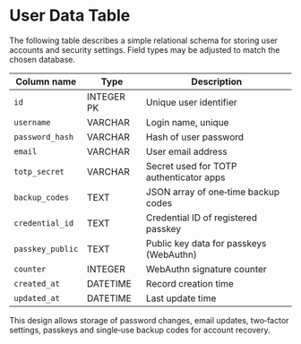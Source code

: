 # User Data Table

The following table describes a simple relational schema for storing user accounts and security settings. Field types may be adjusted to match the chosen database.

| Column name         | Type          | Description                                      |
|---------------------|---------------|--------------------------------------------------|
| `id`                | INTEGER PK    | Unique user identifier                           |
| `username`          | VARCHAR       | Login name, unique                               |
| `password_hash`     | VARCHAR       | Hash of user password                            |
| `email`             | VARCHAR       | User email address                               |
| `totp_secret`       | VARCHAR       | Secret used for TOTP authenticator apps |
| `backup_codes`      | TEXT          | JSON array of one‑time backup codes |
| `credential_id`     | TEXT          | Credential ID of registered passkey |
| `passkey_public`    | TEXT          | Public key data for passkeys (WebAuthn) |
| `counter`           | INTEGER       | WebAuthn signature counter |
| `created_at`        | DATETIME      | Record creation time                             |
| `updated_at`        | DATETIME      | Last update time                                 |

This design allows storage of password changes, email updates, two‑factor settings, passkeys and single‑use backup codes for account recovery.
